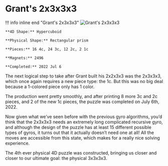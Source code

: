 # Grant's 2x3x3x3

!!! info inline end "Grant's 2x3x3x3"
    ![Grant's 2x3x3x3](/assets/images/2333.png)

    **4D Shape:** Hypercuboid

    **Physical Shape:** Rectangular prism

    **Pieces:** 16 4c, 24 3c, 12 2c, 2 1c

    **Magnets:** 2496

    **Completed:** 2022 Jul 6

The next logical step to take after Grant built his 2x2x3x3 was the 2x3x3x3, which once again requires a new piece type: the 1c. But this was no big deal because a 1-colored piece only has 1 color.

The production went pretty smoothly, and after printing 8 more 3c and 2c pieces, and 2 of the new 1c pieces, the puzzle was completed on July 6th, 2022.

Now given what we’ve seen before with the previous gyro algorithms, you’d think that the 2x3x3x3 needs an extremely long complicated recursive gyro, and although the design of the puzzle has at least 15 different possible types of gyros, it turns out that it actually doesn’t need one at all! All the moves are accessible from this state, which makes for a really nice solving experience.

The 4th ever physical 4D puzzle was constructed, bringing us closer and closer to our ultimate goal: the physical 3x3x3x3.
